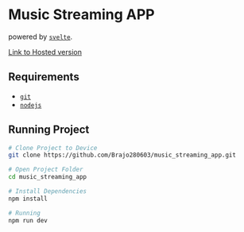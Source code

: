 # Music Streaming APP

powered by [`svelte`](https://github.com/sveltejs/).

[Link to Hosted version](https://music-streaming-app-coral.vercel.app/)

## Requirements

- [`git`](https://git-scm.com/downloads)
- [`nodejs`](https://nodejs.org/en)

## Running Project


```sh
# Clone Project to Device
git clone https://github.com/Brajo280603/music_streaming_app.git

# Open Project Folder
cd music_streaming_app

# Install Dependencies
npm install

# Running
npm run dev
```


